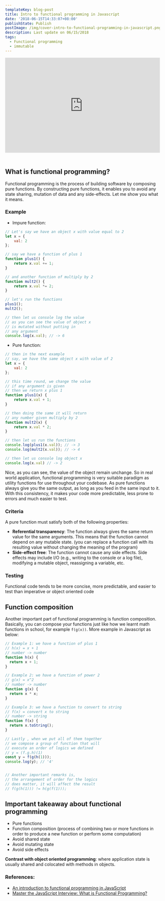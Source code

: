 ```yaml
---
templateKey: blog-post
title: Intro to functional programming in Javascript
date: '2018-06-15T14:33:07+08:00'
publishState: Publish
postImage: /img/cover-intro-to-functional-programming-in-javascript.png
description: Last update on 06/15/2018
tags:
  - Functional programming
  - immutable
---
```

<div style="position: relative;padding-bottom: 56.25%;padding-top: 25px;height: 0; margin-bottom: 50px;">  
<iframe style="position: absolute; top: 0;left: 0;width: 100%; height: 100%;" width="560" height="315" src="https://www.youtube.com/embed/IA6U-TwG2mw" frameborder="0" allowfullscreen=""></iframe>  
</div>

## What is functional programming?
Functional programming is the process of building software by composing pure functions. 
By constructing pure functions, it enables you to avoid any state sharing, mutation of data and any side-effects.
Let me show you what it means.

### Example
- Impure function:
```javascript
// Let's say we have an object x with value equal to 2
let x = {
    val: 2
};

// say we have a function of plus 1
function plus1() {
    return x.val += 1;
}

// and another function of multiply by 2
function mult2() {
    return x.val *= 2;
}

// let's run the functions
plus1();
mult2();

// then let us console log the value
// as you can see the value of object x
// is mutated without putting in 
// any argument
console.log(x.val); // -> 6
```

- Pure function:
```javascript
// then in the next example
// say, we have the same object x with value of 2
let x = {
    val: 2
};

// this time round, we change the value
// if any argument is given
// then we return x plus 1
function plus1(x) {
    return x.val + 1;
}

// then doing the same it will return
// any number given multiply by 2
function mult2(x) {
    return x.val * 2;
}

// then let us run the functions
console.log(plus1(x.val)); // -> 3
console.log(mult2(x.val)); // -> 4

// then let us console log object x
console.log(x.val) // -> 2
```

Nice, as you can see, the value of the object remain unchange. 
So in real world application, functional programming is very suitable paradigm as utility functions for use throughout your codebase. As pure functions always give you the same output, as long as you feed in the same input to it. With this consistency, it makes your code more predictable, less prone to errors and much easier to test.


### Criteria
A pure function must satisfy both of the following properties:
- **Referential transparency**: The function always gives the same return value for the same arguments. This means that the function cannot depend on any mutable state. (you can replace a function call with its resulting value without changing the meaning of the program)
- **Side-effect free**: The function cannot cause any side effects. Side effects may include I/O (e.g., writing to the console or a log file), modifying a mutable object, reassigning a variable, etc.

### Testing
Functional code tends to be more concise, more predictable, and easier to test than imperative or object oriented code

## Function composition
Another important part of functional programming is function composition. Basically, you can compose your functions just like how we learnt math functions in school, for example `f(g(x))`. More example in Javascript as below:
```javascript
// Example 1: we have a function of plus 1
// h(x) = x + 1
// number -> number
function h(x) {
  return x + 1;
}

// Example 2: we have a function of power 2
// g(x) = x^2
// number -> number
function g(x) {
  return x * x;
}

// Example 3: we have a function to convert to string
// f(x) = convert x to string
// number -> string
function f(x) {
  return x.toString();
}

// Lastly , when we put all of them together
// we compose a group of function that will
// execute an order of logics we defined
// y = (f.g.h)(1)
const y = f(g(h(1)));
console.log(y); // '4'


// Another important remarks is, 
// the arrangement of order for the logics 
// does matter, it will affect the result
// f(g(h(1))) != h(g(f(1)));
```


## Important takeaway about functional programming
- Pure functions
- Function composition (process of combining two or more functions in order to produce a new function or perform some computation)
- Avoid shared state
- Avoid mutating state
- Avoid side effects

**Contrast with object oriented programming**: where application state is usually shared and colocated with methods in objects.


### References:
- [An introduction to functional programming in JavaScript](https://goo.gl/FcRkNk)
- [Master the JavaScript Interview: What is Functional Programming?](https://goo.gl/S6Ydia)
